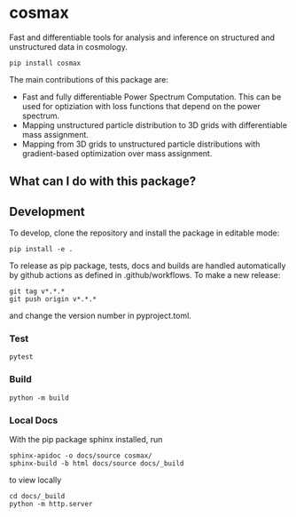 # cosmax

Fast and differentiable tools for analysis and inference on structured and unstructured data in cosmology.

```pip install cosmax```

The main contributions of this package are:

* Fast and fully differentiable Power Spectrum Computation. This can be used for optiziation with loss functions that depend on the power spectrum.
* Mapping unstructured particle distribution to 3D grids with differentiable mass assignment.
* Mapping from 3D grids to unstructured particle distributions with gradient-based optimization over mass assignment.

## What can I do with this package?

## Development

To develop, clone the repository and install the package in editable mode:

```
pip install -e .
```

To release as pip package, tests, docs and builds are handled automatically by github actions as defined in
.github/workflows. To make a new release:

```
git tag v*.*.*
git push origin v*.*.*
```
and change the version number in pyproject.toml.

### Test

```
pytest
```

### Build 

```
python -m build
```

### Local Docs

With the pip package sphinx installed, run

```
sphinx-apidoc -o docs/source cosmax/
sphinx-build -b html docs/source docs/_build
```

to view locally

```
cd docs/_build
python -m http.server
```
